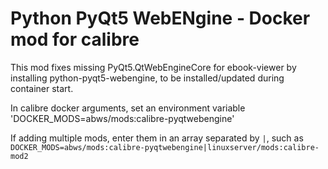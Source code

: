 # Python PyQt5 WebENgine - Docker mod for calibre

This mod fixes missing PyQt5.QtWebEngineCore for ebook-viewer by installing python-pyqt5-webengine, to be installed/updated during container start.

In calibre docker arguments, set an environment variable 'DOCKER_MODS=abws/mods:calibre-pyqtwebengine'

If adding multiple mods, enter them in an array separated by `|`, such as `DOCKER_MODS=abws/mods:calibre-pyqtwebengine|linuxserver/mods:calibre-mod2`
